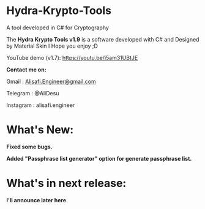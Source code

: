 # Hydra-Krypto-Tools
A tool developed in C# for Cryptography 

The **Hydra Krypto Tools v1.9** is a software developed with C# and Designed by Material Skin
I Hope you enjoy ;D

YouTube demo (v1.7): https://youtu.be/i5am31UBtJE

**Contact me on:**

Gmail : Alisafi.Engineer@gmail.com

Telegram : @AliDesu

Instagram : alisafi.engineer

# What's New:
**Fixed some bugs.**

**Added "Passphrase list generator" option for generate passphrase list.**

# What's in next release:
**I'll announce later here**
